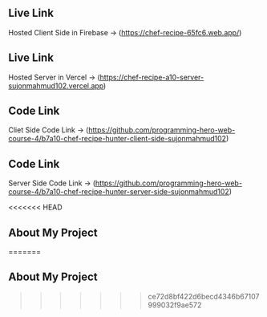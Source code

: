 ## Live Link
Hosted Client Side in Firebase -> (https://chef-recipe-65fc6.web.app/)

## Live Link
Hosted Server in Vercel -> (https://chef-recipe-a10-server-sujonmahmud102.vercel.app)

## Code Link
Cliet Side Code Link -> (https://github.com/programming-hero-web-course-4/b7a10-chef-recipe-hunter-client-side-sujonmahmud102)


## Code Link
Server Side Code Link -> (https://github.com/programming-hero-web-course-4/b7a10-chef-recipe-hunter-server-side-sujonmahmud102)

<<<<<<< HEAD
## About My Project
=======
## About My Project
>>>>>>> ce72d8bf422d6becd4346b67107999032f9ae572
